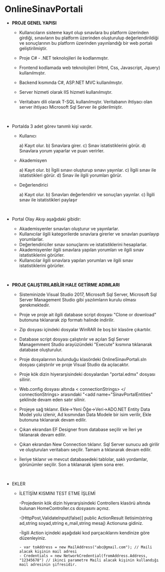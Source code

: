 # OnlineSinavPortali


* <b>PROJE GENEL YAPISI</b>


  - Kullanıcıların sisteme kayıt olup sınavlara bu platform üzerinden girdiği, sınavların bu platform üzerinden oluşturulup	 değerlendirildiği ve sonuçlarının bu platform üzerinden yayınlandığı bir web portalı geliştirilmiştir.

  - Proje C# - .NET teknolojileri ile kodlanmıştır.

  - Frontend kodlamada web teknolojileri (Html, Css, Javascript, Jquery) kullanılmıştır.

  - Backend kısmında C#, ASP.NET MVC kullanılmıştır.

  - Server hizmeti olarak IIS hizmeti kullanılmıştır.
 
  - Veritabanı dili olarak T-SQL kullanılmıştır. Veritabanın ihtiyacı olan server ihtiyacı Microsoft Sql Server ile giderilmiştir.

<br>

  - Portalda 3 adet görev tanımlı kişi vardır.

    - Kullanıcı
   
      a)	Kayıt olur.
      b)	Sınavlara girer.
      c)	Sınav istatistiklerini görür.
      d)	Sınavlara yorum yaparlar ve puan verirler.
    
    - Akademisyen
  
      a)	Kayıt olur.
      b)	İlgili sınavı oluşturup sınavı yayınlar.
      c)	İlgili sınav ile istatistikleri görür.
      d)	Sınav ile ilgili yorumları görür.
   
    - Değerlendirici
  
      a)	Kayıt olur.
      b)	Sınavları değerlendirir ve sonuçları yayınlar.
      c)	İlgili sınav ile istatistikleri paylaşır

<br>

- Portal Olay Akışı aşağıdaki gibidir:


  * Akademisyenler sınavları oluşturur ve yayınlarlar. 
  * Kullanıcılar ilgili  kategorilerde sınavlara girerler ve sınavları puanlayıp yorumlarlar. 
  * Değerlendiriciler sınav sonuçlarını ve istatistiklerini hesaplarlar.
  * Akademisyenler ilgili sınavlara yapılan yorumları ve ilgili sınav istatistiklerini görürler.
  * Kullanıcılar ilgili sınavlara yapılan yorumları ve ilgili sınav istatistiklerini görürler.
  
<br>

* <b>PROJE ÇALIŞTIRILABİLİR HALE GETİRME ADIMLARI</b>


  * Sisteminizde Visual Studio 2017, Microsoft Sql Server, Microsoft Sql Server Management Studio gibi yazılımların kurulu olması      gerekmektedir.
 
  * Proje ve proje ait ilgili database script dosyası "Clone or download" butonuna tıklanarak zip formatı halinde indirilir.
 
  * Zip dosyası içindeki dosyalar WinRAR ile boş bir klasöre çıkartılır.
 
  * Database script dosyası çalıştırılır ve açılan Sql Server Managemment Studio arayüzündeki "Execute" kısmına tıklanarak database oluşturulur.
 
  * Proje dosyalarının bulunduğu klasördeki OnlineSinavPortali.sln dosyası çalıştırılır ve proje Visual Studio da açılacaktır.
 
  * Proje kök dizin hiyerarşisindeki dosyalardan "portal.edmx" dosyası silinir.
 
  * Web.config dosyası altında  < connectionStrings> </ connectionStrings> arasındaki "<add name="SinavPortalEntities" şeklinde devam eden satır silinir.
     
  * Projeye sağ tıklanır. Ekle->Yeni Öğe->Veri->ADO.NET Entity Data Model yolu izlenir, Ad kısmından Data Modele bir isim verilir, Ekle 
 butonuna tıklanarak devam edilir.
 
  * Çıkan ekrandan EF Designer from database seçilir ve İleri ye tıklanarak devam edilir.
 
  * Çıkan ekrandan New Connection tıklanır. Sql Server sunucu adı girilir ve oluşturulan veritabanı seçilir. Tamam a tıklanarak devam edilir.
 
  * İleriye tıklanır ve mevcut databasedeki tablolar, saklı yordamlar, görünümler seçilir. Son a tıklanarak işlem sona erer. 
 
<br>

* EKLER 

  - İLETİŞİM KISMINI TEST ETME İŞLEMİ
  
      -Projedenin kök dizin hiyerarşisindeki Controllers klasörü altında bulunan HomeController.cs dosyasını açınız.
      
      -[HttpPost,ValidateInput(false)]
       public ActionResult Iletisim(string ad,string soyad,string e_mail,string mesaj) 
       Actionuna gidiniz.
       
      -İlgili Action içindeki aşağıdaki kod parçacıklarını kendinize göre düzenleyiniz.
      
        - var toAddress = new MailAddress("abc@gmail.com"); // Maili alacak kişinin mail adresi
        - Credentials = new NetworkCredential(fromAddress.Address, "12345678") // ikinci parametre Maili alacak kişinin kullandığı mail adresinin şifresidir. 
        
